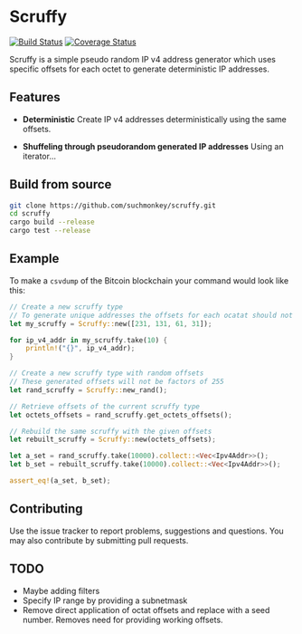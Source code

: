 # Scruffy

[![Build Status](https://travis-ci.org/suchmonkey/Scruffy.svg?branch=master)](https://travis-ci.org/suchmonkey/Scruffy)
[![Coverage Status](https://coveralls.io/repos/github/suchmonkey/scruffy/badge.svg?branch=master)](https://coveralls.io/github/suchmonkey/scruffy?branch=master)

Scruffy is a simple pseudo random IP v4 address generator which uses specific offsets for each octet to generate deterministic IP addresses.
## Features

* **Deterministic**
  Create IP v4 addresses deterministically using the same offsets.

* **Shuffeling through pseudorandom generated IP addresses**
  Using an iterator...

## Build from source

```bash
git clone https://github.com/suchmonkey/scruffy.git
cd scruffy
cargo build --release
cargo test --release
```

## Example

To make a `csvdump` of the Bitcoin blockchain your command would look like this:
```rust
// Create a new scruffy type
// To generate unique addresses the offsets for each ocatat should not be factors of 255
let my_scruffy = Scruffy::new([231, 131, 61, 31]);

for ip_v4_addr in my_scruffy.take(10) {
    println!("{}", ip_v4_addr);
}

// Create a new scruffy type with random offsets
// These generated offsets will not be factors of 255
let rand_scruffy = Scruffy::new_rand();

// Retrieve offsets of the current scruffy type
let octets_offsets = rand_scruffy.get_octets_offsets();

// Rebuild the same scruffy with the given offsets
let rebuilt_scruffy = Scruffy::new(octets_offsets);

let a_set = rand_scruffy.take(10000).collect::<Vec<Ipv4Addr>>();
let b_set = rebuilt_scruffy.take(10000).collect::<Vec<Ipv4Addr>>();

assert_eq!(a_set, b_set);
```

## Contributing

Use the issue tracker to report problems, suggestions and questions. You may also contribute by submitting pull requests.

## TODO

* Maybe adding filters
* Specify IP range by providing a subnetmask
* Remove direct application of octat offsets and replace with a seed number. Removes need for providing working offsets.
